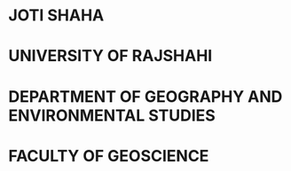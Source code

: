 
# JOTI SHAHA

# UNIVERSITY OF RAJSHAHI 

# DEPARTMENT OF GEOGRAPHY AND ENVIRONMENTAL STUDIES

# FACULTY OF GEOSCIENCE
